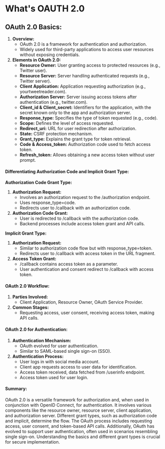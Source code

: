 # What's OAUTH 2.0

## OAuth 2.0 Basics:

1. **Overview:**
   * OAuth 2.0 is a framework for authentication and authorization.
   * Widely used for third-party applications to access user resources without exposing credentials.
2. **Elements in OAuth 2.0:**
   * **Resource Owner:** User granting access to protected resources (e.g., Twitter user).
   * **Resource Server:** Server handling authenticated requests (e.g., Twitter server).
   * **Client Application:** Application requesting authorization (e.g., yourtweetreader.com).
   * **Authorization Server:** Server issuing access tokens after authentication (e.g., twitter.com).
   * **Client\_id & Client\_secret:** Identifiers for the application, with the secret known only to the app and authorization server.
   * **Response\_type:** Specifies the type of token requested (e.g., code).
   * **Scope:** Defines the level of access requested.
   * **Redirect\_uri:** URL for user redirection after authorization.
   * **State:** CSRF protection mechanism.
   * **Grant\_type:** Explains the grant type for token retrieval.
   * **Code & Access\_token:** Authorization code used to fetch access token.
   * **Refresh\_token:** Allows obtaining a new access token without user prompt.

#### Differentiating Authorization Code and Implicit Grant Type:

**Authorization Code Grant Type:**

1. **Authorization Request:**
   * Involves an authorization request to the /authorization endpoint.
   * Uses response\_type=code.
   * Redirects user to /callback with an authorization code.
2. **Authorization Code Grant:**
   * User is redirected to /callback with the authorization code.
   * Backend processes include access token grant and API calls.

**Implicit Grant Type:**

1. **Authorization Request:**
   * Similar to authorization code flow but with response\_type=token.
   * Redirects user to /callback with access token in the URL fragment.
2. **Access Token Grant:**
   * /callback contains access token as a parameter.
   * User authentication and consent redirect to /callback with access token.

#### OAuth 2.0 Workflow:

1. **Parties Involved:**
   * Client Application, Resource Owner, OAuth Service Provider.
2. **Common Stages:**
   * Requesting access, user consent, receiving access token, making API calls.

#### OAuth 2.0 for Authentication:

1. **Authentication Mechanism:**
   * OAuth evolved for user authentication.
   * Similar to SAML-based single sign-on (SSO).
2. **Authentication Process:**
   * User logs in with social media account.
   * Client app requests access to user data for identification.
   * Access token received, data fetched from /userinfo endpoint.
   * Access token used for user login.

#### Summary:

OAuth 2.0 is a versatile framework for authorization and, when used in conjunction with OpenID Connect, for authentication. It involves various components like the resource owner, resource server, client application, and authorization server. Different grant types, such as authorization code and implicit, determine the flow. The OAuth process includes requesting access, user consent, and token-based API calls. Additionally, OAuth has evolved to support user authentication, often used in scenarios resembling single sign-on. Understanding the basics and different grant types is crucial for secure implementation.
